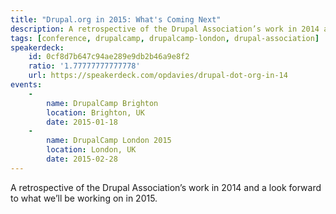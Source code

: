 ```yaml
---
title: "Drupal.org in 2015: What's Coming Next"
description: A retrospective of the Drupal Association’s work in 2014 and a look forward to what we’ll be working on in 2015.
tags: [conference, drupalcamp, drupalcamp-london, drupal-association]
speakerdeck:
    id: 0cf8d7b647c94ae289e9db2b46a9e8f2
    ratio: '1.77777777777778'
    url: https://speakerdeck.com/opdavies/drupal-dot-org-in-14
events:
    -
        name: DrupalCamp Brighton
        location: Brighton, UK
        date: 2015-01-18
    -
        name: DrupalCamp London 2015
        location: London, UK
        date: 2015-02-28
---
```


A retrospective of the Drupal Association’s work in 2014 and a look forward to what we’ll be working on in 2015.

